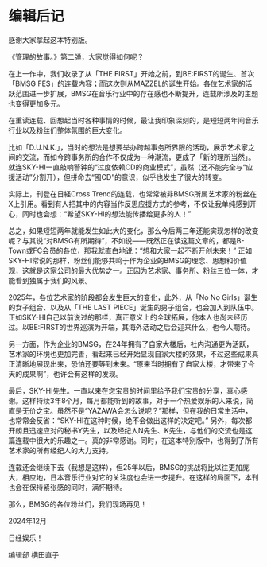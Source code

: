 # 编辑后记

感谢大家拿起这本特别版。

《管理的故事。》第二弹，大家觉得如何呢？

在上一作中，我们收录了从「THE FIRST」开始之前，到BE\:FIRST的诞生、首次「BMSG FES」的连载内容；而这次则从MAZZEL的诞生开始。各位艺术家的活跃范围进一步扩展，BMSG在音乐行业中的存在感也不断提升，连载所涉及的主题也变得更加多元。

在重读连载、回想起当时各种事情的时候，最让我印象深刻的，是短短两年间音乐行业以及粉丝们整体氛围的巨大变化。

比如「D.U.N.K.」，当时的想法是想要举办跨越事务所界限的活动，展示艺术家之间的交流，而如今跨事务所的合作不仅成为一种潮流，更成了「新的理所当然」。就连SKY-HI一直敲响警钟的“过度依赖CD的商业模式”，虽然（还不能完全与“应援活动”分割开），但拼命去“囤CD”的意识，似乎也发生了很大的转变。

实际上，刊登在日経Cross Trend的连载，也常常被非BMSG所属艺术家的粉丝在X上引用。看到有人把其中的内容当作反思应援方式的参考，不仅让我单纯感到开心，同时也会想：“希望SKY-HI的想法能传播给更多的人！”

总之，如果短短两年就能发生如此大的变化，那么今后两三年还能实现怎样的改变呢？与其说“对BMSG有所期待”，不如说——既然正在读这篇文章的，都是B-Town或FC会员的各位，那我就直白地说：“想和大家一起不断开创未来！” 正如SKY-HI常说的那样，粉丝们能够共鸣于作为企业的BMSG的理念、思想和价值观，这就是这家公司的最大优势之一。正因为艺术家、事务所、粉丝三位一体，才能看到独属于我们的风景。

2025年，各位艺术家的阶段都会发生巨大的变化，此外，从「No No Girls」诞生的女子组合、以及从「THE LAST PIECE」诞生的男子组合，也会加入到队伍中。正如SKY-HI自己以前说过的那样，真正意义上的全球拓展，他本人也尚未经历过。以BE\:FIRST的世界巡演为开端，其海外活动之后会迎来什么，也令人期待。

另一方面，作为企业的BMSG，在24年拥有了自家大楼后，社内沟通更为活跃，艺术家的环境也更加完善，看起来已经开始显现自家大楼的效果，不过这些成果真正清晰地展现出来，恐怕还要等到未来。“原来当时拥有了自家大楼，才带来了今天的成果啊”，也许会有这样的发现。

最后，SKY-HI先生。一直以来在您宝贵的时间里给予我们宝贵的分享，真心感谢。这样持续3年8个月，每月都能听到的故事，对于一个热爱娱乐的人来说，简直是无价之宝。虽然不是“YAZAWA会怎么说呢？”那样，但在我的日常生活中，也常常会反省：“SKY-HI在这种时候，绝不会做出这样的决定吧。” 另外，每次都开朗且迅速应对的秘书Y先生，以及经纪人N先生、K先生，与他们的交流也是这篇连载中很大的乐趣之一。真的非常感谢。同时，在这本特别版中，也得到了所有艺术家的所有经纪人的大力支持。

连载还会继续下去（我想是这样），但25年以后，BMSG的挑战将比以往更加庞大，相应地，日本音乐行业对它的关注度也会进一步提升。在这样的局面下，本刊也会在保持紧张感的同时，满怀期待。

那么，BMSG的各位粉丝们，我们现场再见！

2024年12月

日经娱乐！

编辑部 横田直子
